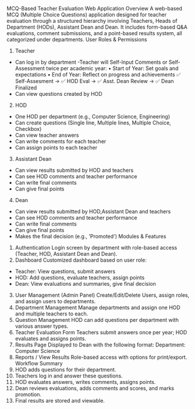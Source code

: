 MCQ-Based Teacher Evaluation Web Application
Overview
A web-based MCQ (Multiple Choice Questions) application designed for teacher evaluation through a structured hierarchy involving Teachers, Heads of Department (HODs), Assistant Dean and Dean. It includes form-based Q&A evaluations, comment submissions, and a point-based results system, all categorized under departments.
User Roles & Permissions
1. Teacher
- Can log in by department
-Teacher will Self-Input Comments or Self-Assessment twice per academic year:
    •  Start of Year: Set goals and expectations
    •  End of Year: Reflect on progress and achievements
✅ Self-Assesment → ✅ HOD Eval → ✅ Asst. Dean Review → ✅ Dean Finalized
- Can view questions created by HOD

2. HOD
- One HOD per department (e.g., Computer Science, Engineering)
- Can create questions (Single line, Multiple lines, Multiple Choice, Checkbox)
- Can view teacher answers
- Can write comments for each teacher
- Can assign points to each teacher
3. Assistant Dean
- Can view results submitted by HOD and teachers
- Can see HOD comments and teacher performance
- Can write final comments
- Can give final points

4. Dean
- Can view results submitted by HOD,Assistant Dean and teachers
- Can see HOD comments and teacher performance
- Can write final comments
- Can give final points
- Makes the final decision (e.g., 'Promoted')
Modules & Features
1. Authentication
Login screen by department with role-based access (Teacher, HOD, Assistant Dean and Dean).
2. Dashboard
Customized dashboard based on user role:
- Teacher: View questions, submit answers
- HOD: Add questions, evaluate teachers, assign points
- Dean: View evaluations and summaries, give final decision
3. User Management (Admin Panel)
Create/Edit/Delete Users, assign roles, and assign users to departments.
4. Department Management
Manage departments and assign one HOD and multiple teachers to each.
5. Question Management
HOD can add questions per department with various answer types.
6. Teacher Evaluation Form
Teachers submit answers once per year; HOD evaluates and assigns points.
7. Results Page
Displayed to Dean with the following format:
Department: Computer Science
8. Reports / View Results
Role-based access with options for print/export.
Workflow Summary
1. HOD adds questions for their department.
2. Teachers log in and answer these questions.
3. HOD evaluates answers, writes comments, assigns points.
4. Dean reviews evaluations, adds comments and scores, and marks promotion.
5. Final results are stored and viewable.